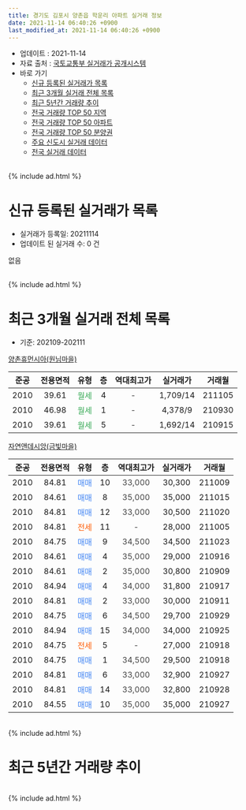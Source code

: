 ```yaml
---
title: 경기도 김포시 양촌읍 학운리 아파트 실거래 정보
date: 2021-11-14 06:40:26 +0900
last_modified_at: 2021-11-14 06:40:26 +0900
---
```


* 업데이트 : 2021-11-14
* 자료 출처 : [국토교통부 실거래가 공개시스템](http://rt.molit.go.kr)
* 바로 가기
    * [신규 등록된 실거래가 목록](#신규-등록된-실거래가-목록)
    * [최근 3개월 실거래 전체 목록](#최근-3개월-실거래-전체-목록)
    * [최근 5년간 거래량 추이](#최근-5년간-거래량-추이)
    * [전국 거래량 TOP 50 지역](https://inasie.github.io/apt-trade-info/최근-3개월-전국에서-가장-거래가-많이-발생한-지역)
    * [전국 거래량 TOP 50 아파트](https://inasie.github.io/apt-trade-info/최근-3개월-전국에서-가장-거래가-많이-발생한-아파트)
    * [전국 거래량 TOP 50 분양권](https://inasie.github.io/apt-trade-info/최근-3개월-전국에서-가장-거래가-많이-발생한-분양권)
    * [주요 신도시 실거래 데이터](https://inasie.github.io/apt-trade-info/주요-신도시)
    * [전국 실거래 데이터](https://inasie.github.io/apt-trade-info/전국)
<br>
{% include ad.html %}
<br>

# 신규 등록된 실거래가 목록
* 실거래가 등록일: 20211114
* 업데이트 된 실거래 수: 0 건

없음

<br>
{% include ad.html %}
<br>

# 최근 3개월 실거래 전체 목록
* 기준: 202109-202111


[양촌휴먼시아(원님마을)](https://search.naver.com/search.naver?query=%EA%B2%BD%EA%B8%B0%EB%8F%84+%EA%B9%80%ED%8F%AC%EC%8B%9C+%EC%96%91%EC%B4%8C%EC%9D%8D+%ED%95%99%EC%9A%B4%EB%A6%AC+%EC%96%91%EC%B4%8C%ED%9C%B4%EB%A8%BC%EC%8B%9C%EC%95%84%28%EC%9B%90%EB%8B%98%EB%A7%88%EC%9D%84%29)

|준공|전용면적|유형|층|역대최고가|실거래가|거래월|
|:---:|:---:|:---:|:---:|:---:|:---:|:---:|
|2010|39.61|<span style="color:#34a853">월세</span>|4|<span style="color:#444444">-</span>|1,709/14|211105|
|2010|46.98|<span style="color:#34a853">월세</span>|1|<span style="color:#444444">-</span>|4,378/9|210930|
|2010|39.61|<span style="color:#34a853">월세</span>|5|<span style="color:#444444">-</span>|1,692/14|210915|

[자연앤데시앙(금빛마을)](https://search.naver.com/search.naver?query=%EA%B2%BD%EA%B8%B0%EB%8F%84+%EA%B9%80%ED%8F%AC%EC%8B%9C+%EC%96%91%EC%B4%8C%EC%9D%8D+%ED%95%99%EC%9A%B4%EB%A6%AC+%EC%9E%90%EC%97%B0%EC%95%A4%EB%8D%B0%EC%8B%9C%EC%95%99%28%EA%B8%88%EB%B9%9B%EB%A7%88%EC%9D%84%29)

|준공|전용면적|유형|층|역대최고가|실거래가|거래월|
|:---:|:---:|:---:|:---:|:---:|:---:|:---:|
|2010|84.81|<span style="color:#4285f3">매매</span>|10|<span style="color:#444444">33,000</span>|30,300|211009|
|2010|84.61|<span style="color:#4285f3">매매</span>|8|<span style="color:#444444">35,000</span>|35,000|211015|
|2010|84.81|<span style="color:#4285f3">매매</span>|12|<span style="color:#444444">33,000</span>|30,500|211020|
|2010|84.81|<span style="color:#ff5a00">전세</span>|11|<span style="color:#444444">-</span>|28,000|211005|
|2010|84.75|<span style="color:#4285f3">매매</span>|9|<span style="color:#444444">34,500</span>|34,500|211023|
|2010|84.61|<span style="color:#4285f3">매매</span>|4|<span style="color:#444444">35,000</span>|29,000|210916|
|2010|84.61|<span style="color:#4285f3">매매</span>|2|<span style="color:#444444">35,000</span>|30,800|210909|
|2010|84.94|<span style="color:#4285f3">매매</span>|4|<span style="color:#444444">34,000</span>|31,800|210917|
|2010|84.81|<span style="color:#4285f3">매매</span>|2|<span style="color:#444444">33,000</span>|30,000|210911|
|2010|84.75|<span style="color:#4285f3">매매</span>|6|<span style="color:#444444">34,500</span>|29,700|210929|
|2010|84.94|<span style="color:#4285f3">매매</span>|15|<span style="color:#444444">34,000</span>|34,000|210925|
|2010|84.75|<span style="color:#ff5a00">전세</span>|5|<span style="color:#444444">-</span>|27,000|210918|
|2010|84.75|<span style="color:#4285f3">매매</span>|1|<span style="color:#444444">34,500</span>|29,500|210918|
|2010|84.81|<span style="color:#4285f3">매매</span>|6|<span style="color:#444444">33,000</span>|32,900|210927|
|2010|84.81|<span style="color:#4285f3">매매</span>|14|<span style="color:#444444">33,000</span>|32,800|210928|
|2010|84.55|<span style="color:#4285f3">매매</span>|10|<span style="color:#444444">35,000</span>|35,000|210927|


<br>
{% include ad.html %}
<br>

# 최근 5년간 거래량 추이


<div style="width:100%;">
    <canvas id="deal_progress" height="200"></canvas>
</div>

<script>
new Chart(document.getElementById("deal_progress"), {
    type: 'line',
    data: {
        labels: ['201611','201612','201701','201702','201703','201704','201705','201706','201707','201708','201709','201710','201711','201712','201801','201802','201803','201804','201805','201806','201807','201808','201809','201810','201811','201812','201901','201902','201903','201904','201905','201906','201907','201908','201909','201910','201911','201912','202001','202002','202003','202004','202005','202006','202007','202008','202009','202010','202011','202012','202101','202102','202103','202104','202105','202106','202107','202108','202109','202110','202111'],
        datasets: [{
            label: '매매',
            pointRadius: 1,
            data: [5, 10, 4, 8, 5, 3, 3, 6, 6, 3, 5, 5, 2, 1, 5, 3, 4, 4, 8, 0, 4, 3, 6, 1, 8, 3, 1, 1, 2, 2, 5, 7, 3, 1, 6, 5, 0, 5, 5, 6, 3, 5, 5, 10, 17, 14, 16, 25, 21, 9, 9, 3, 4, 8, 10, 13, 6, 8, 10, 4, 0],
            borderColor: "rgba(255, 201, 14, 1)",
            backgroundColor: "rgba(255, 201, 14, 0.5)",
            fill: false,
            lineTension: 0
        },{
            label: '전월세',
            pointRadius: 1,
            data: [8, 10, 8, 5, 5, 8, 4, 10, 4, 6, 0, 3, 3, 4, 3, 4, 4, 1, 11, 3, 5, 4, 5, 6, 9, 6, 4, 4, 3, 4, 6, 4, 7, 4, 3, 3, 1, 4, 7, 5, 7, 4, 8, 4, 10, 6, 6, 3, 9, 8, 3, 4, 5, 15, 8, 3, 3, 8, 3, 1, 1],
            borderColor: "rgba(0, 141, 185, 1)",
            backgroundColor: "rgba(0, 141, 185, 0.5)",
            fill: false,
            lineTension: 0
        }
        ]
    },
    options: {
        responsive: true,
        title: {
            display: false
        },
        tooltips: {
            mode: 'index',
            intersect: false
        },
        hover: {
            mode: 'nearest',
            intersect: true
        },
        scales: {
            xAxes: [{
                display: true,
                scaleLabel: {
                    display: true,
                    labelString: '년/월'
                }
            }],
            yAxes: [{
                display: true,
                ticks: {
                    suggestedMin: 0,
                },
                scaleLabel: {
                    display: true,
                    labelString: '실거래 수'
                }
            }]
        }
    }
});

</script>


<br>
{% include ad.html %}
<br>

